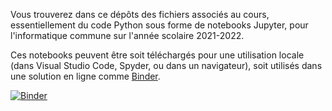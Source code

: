 Vous trouverez dans ce dépôts des fichiers associés au cours, essentiellement du code Python sous forme de notebooks Jupyter, pour l'informatique commune sur l'année scolaire 2021-2022.

Ces notebooks peuvent être soit téléchargés pour une utilisation locale (dans Visual Studio Code, Spyder, ou dans un navigateur), soit utilisés dans une solution en ligne comme [Binder](https://mybinder.org/ "Binder").

[![Binder](https://mybinder.org/badge_logo.svg)](https://mybinder.org/v2/gh/tc-faid/info-commune-mp2/HEAD)
